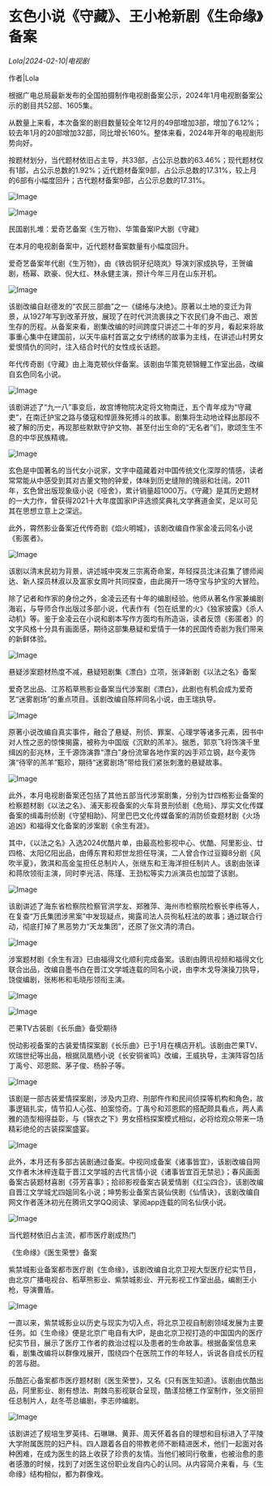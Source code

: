 # 玄色小说《守藏》、王小枪新剧《生命缘》备案

*Lola|2024-02-10|电视剧*

作者|Lola

根据广电总局最新发布的全国拍摄制作电视剧备案公示，2024年1月电视剧备案公示的剧目共52部、1605集。

从数量上来看，本次备案的剧目数量较全年12月的49部增加3部，增加了6.12%；较去年1月的20部增加32部，同比增长160%。整体来看，2024年开年的电视剧形势向好。

按题材划分，当代题材依旧占主导，共33部，占公示总数的63.46%；现代题材仅有1部，占公示总数的1.92%；近代题材备案9部，占公示总数的17.31%，较上月的6部有小幅度回升；古代题材备案9部，占公示总数的17.31%。

![Image](https://p3-sign.toutiaoimg.com/tos-cn-i-axegupay5k/5731c0a28bef49359e09b23dbb914884~noop.image?_iz=58558&from=article.pc_detail&lk3s=953192f4&x-expires=1708183765&x-signature=Xpo0a%2FGRl1BAX32zMIznYwfEHHw%3D)

![Image](https://p26-sign.toutiaoimg.com/tos-cn-i-6w9my0ksvp/0e58e08f7f784667bca3b9c1937f758c~noop.image?_iz=58558&from=article.pc_detail&lk3s=953192f4&x-expires=1708183765&x-signature=HJoHINbxLHU60h84R9y2JME21Js%3D)

民国剧扎堆：爱奇艺备案《生万物》、华策备案IP大剧《守藏》

在本月的电视剧备案中，近代题材备案数量有小幅度回升。

爱奇艺备案年代剧《生万物》，由《铁齿铜牙纪晓岚》导演刘家成执导，王贺编剧，杨幂、欧豪、倪大红、林永健主演，预计今年三月在山东开机。

![Image](https://p3-sign.toutiaoimg.com/tos-cn-i-6w9my0ksvp/79d068dfa5a8422ca5065f77446e5f19~noop.image?_iz=58558&from=article.pc_detail&lk3s=953192f4&x-expires=1708183765&x-signature=Wn5FB8E57wZeJO1BPKM7hiPcq8U%3D)

该剧改编自赵德发的“农民三部曲”之一《缱绻与决绝》。原著以土地的变迁为背景，从1927年写到改革开放，展现了在时代洪流裹挟之下农民们身不由己、艰苦生存的历程。从备案来看，剧集改编的时间跨度只讲述二十年的岁月，看起来将故事重心集中在建国前，以天牛庙村首富之女宁绣绣的故事为主线，在讲述山村男女爱恨情仇的同时，注入结合时代的女性成长话题。

年代传奇剧《守藏》由上海克顿伙伴备案。该剧由华策克顿锦鲤工作室出品，改编自玄色同名小说。

![Image](https://p3-sign.toutiaoimg.com/tos-cn-i-6w9my0ksvp/00d0d69431ed48b8be47feab0d152b2d~noop.image?_iz=58558&from=article.pc_detail&lk3s=953192f4&x-expires=1708183765&x-signature=axojpsU27MQ2%2BBH%2FyTEHmkFtTKw%3D)

该剧讲述了“九一八”事变后，故宫博物院决定将文物南迁，五个青年成为“守藏吏”，在南迁护宝之路与倭寇和悍匪殊死搏斗的故事。剧集将生动地诠释出那段不被了解的历史，再现那些默默守护文物、甚至付出生命的“无名者”们，歌颂生生不息的中华民族精魂。

![Image](https://p3-sign.toutiaoimg.com/tos-cn-i-6w9my0ksvp/61b595c2c4254d72a591b3841ed137e7~noop.image?_iz=58558&from=article.pc_detail&lk3s=953192f4&x-expires=1708183765&x-signature=5KhCcVXZsfFxWS8ljz%2FUTqbbRLY%3D)

玄色是中国著名的当代女小说家，文字中蕴藏着对中国传统文化深厚的情感，读者常常能从中感受到其对古董文物的钟爱，体味到历史缝隙的瑰丽和壮阔。2011年，玄色曾出版现象级小说《哑舍》，累计销量超1000万。《守藏》是其历史题材的一大力作，曾获得2021十大年度国家IP评选颁奖典礼文学赛道金奖，足以可见其在思想立意上之深远。

此外，霄然影业备案近代传奇剧《焰火明城》，该剧改编自作家金凌云同名小说《影匿者》。

![Image](https://p3-sign.toutiaoimg.com/tos-cn-i-6w9my0ksvp/d961499387eb4dd9b11d841e3c7d4ee2~noop.image?_iz=58558&from=article.pc_detail&lk3s=953192f4&x-expires=1708183765&x-signature=2vYkbsLGCFYAqVUJkMQHT%2BL9g9k%3D)

该剧以清末民初为背景，讲述城中突发三宗离奇命案，年轻探员沈沫召集了镖师闻达、新人探员林淑以及富家女周叶共同探查，由此揭开一场夺宝与护宝的大冒险。

除了记者和作家的身份之外，金凌云还有十年的编剧经验。他师从著名作家兼编剧海岩，与导师合作出版过多部小说，代表作有《包在纸里的火》《独家披露》《杀人动机》等。鉴于金凌云在小说和剧本写作方面均有所造诣，读者反馈《影匿者》的文字风格十分具有画面感，期待这部集悬疑和爱情于一体的民国传奇剧为我们带来的新鲜体验。

![Image](https://p3-sign.toutiaoimg.com/tos-cn-i-6w9my0ksvp/047996600d484869b81da0b446a5e1d7~noop.image?_iz=58558&from=article.pc_detail&lk3s=953192f4&x-expires=1708183765&x-signature=23lXDEA%2BmlrVcrxMjG4sBo%2BrXM0%3D)

悬疑涉案题材热度不减，悬疑短剧集《漂白》立项，张译新剧《以法之名》备案

爱奇艺出品、江苏稻草熊影业备案当代涉案剧《漂白》，此剧也有机会成为爱奇艺“迷雾剧场”的重点项目。该剧改编自陈枰同名小说，由王瑞执导。

![Image](https://p3-sign.toutiaoimg.com/tos-cn-i-6w9my0ksvp/63fc061fa6a748eb8eb7132295f6c744~noop.image?_iz=58558&from=article.pc_detail&lk3s=953192f4&x-expires=1708183765&x-signature=qseXtN0nKPFFJONygWbN2fk7%2B%2FU%3D)

原著小说改编自真实事件，融合了悬疑、刑侦、罪案、心理学等诸多元素，因书中对人性之恶的惊悚揭露，被称为中国版《沉默的羔羊》。据悉，郭京飞将饰演千里缉凶的彭兆林，王千源饰演靠“漂白”身份流窜各地作案的凶手邓立钢，赵今麦饰演“待宰的羔羊”甄珍，期待“迷雾剧场”带给我们紧张刺激的悬疑故事。

![Image](https://p3-sign.toutiaoimg.com/tos-cn-i-6w9my0ksvp/3335cec4883f418a9dfe85d1bf7ba9e5~noop.image?_iz=58558&from=article.pc_detail&lk3s=953192f4&x-expires=1708183765&x-signature=XiDnGtrea6RiWIKWI%2Fu%2B1U6HdoY%3D)

此外，本月电视剧备案还包括了其他五部当代涉案剧集，分别为廿四格影业备案的检察题材剧《以法之名》、浦天影视备案的火车背景刑侦剧《危局》、厚实文化传媒备案的缉毒刑侦剧《守望相助》、阿里巴巴文化传媒备案的消防侦查题材剧《火场追凶》和福得文化备案的涉案剧《余生有涯》。

其中，《以法之名》入选2024优酷片单，由最高检影视中心、优酷、阿里影业、廿四格、太阳亿阳出品，由傅东育和郑世龙担任导演，二人曾合作过豆瓣8分剧《风吹半夏》，敦淇和高金玺担任总制片人，张继东和王海洋担任制片人。该剧由张译和蒋欣领衔主演，同时李光洁、陈瑾、王劲松等实力派演员也加盟了该剧。

![Image](https://p3-sign.toutiaoimg.com/tos-cn-i-6w9my0ksvp/72305a8ccd464f8693b7e9ea676f4104~noop.image?_iz=58558&from=article.pc_detail&lk3s=953192f4&x-expires=1708183765&x-signature=z6OqvOToTa0JD2ZPRwPa6sqzzOk%3D)

该剧讲述了海东省检察院检察官洪学友、郑雅萍、海州市检察院检察长李栋等人，在复查“万氏集团涉黑案”中发现疑点，揭露司法人员徇私枉法的故事；通过联合行动，彻底打掉了黑恶势力“天龙集团”，还原了张文清的清白。

![Image](https://p3-sign.toutiaoimg.com/tos-cn-i-6w9my0ksvp/eb21010d80db43c8a42a94e512854715~noop.image?_iz=58558&from=article.pc_detail&lk3s=953192f4&x-expires=1708183765&x-signature=DiYfCffOdLI5rmsmbo7ouc7hRI0%3D)

涉案题材剧《余生有涯》已由福得文化顺利完成备案。该剧由腾讯视频和福得文化联合出品，改编自墨书白在晋江文学城连载的同名小说，由李木戈导演操刀执导，饶俊编剧，张彬彬和毛晓彤领衔主演。

![Image](https://p3-sign.toutiaoimg.com/tos-cn-i-6w9my0ksvp/b464ca4193774a85873665ef72acbe2d~noop.image?_iz=58558&from=article.pc_detail&lk3s=953192f4&x-expires=1708183765&x-signature=TXCEq9e%2F4tNs7I6SroQIChmhUE0%3D)

![Image](https://p3-sign.toutiaoimg.com/tos-cn-i-6w9my0ksvp/f10e96cf6fb846b9a21cccd6e04b858f~noop.image?_iz=58558&from=article.pc_detail&lk3s=953192f4&x-expires=1708183765&x-signature=J7G0HyM%2BIQKPUv6fwWkUZwwoTAQ%3D)

芒果TV古装剧《长乐曲》备受期待

悦动影视备案的古装爱情探案剧《长乐曲》已于1月在横店开机。该剧由芒果TV、欢瑞世纪等出品，根据凤凰栖小说《长安铜雀鸣》改编，王威执导，主演阵容包括丁禹兮、邓恩熙、茅子俊、杨肸子等。

![Image](https://p3-sign.toutiaoimg.com/tos-cn-i-6w9my0ksvp/5fcb49a014204c09af25830d3bbc36d3~noop.image?_iz=58558&from=article.pc_detail&lk3s=953192f4&x-expires=1708183765&x-signature=aRWxcGioN1IalD%2BGnbpHLuEKyJw%3D)

该剧是一部古装爱情探案剧，涉及内卫府、刑部仵作和民间侦探等机构和角色，故事逻辑扎实，情节扣人心弦、拍案惊奇。丁禹兮和邓恩熙的搭配颇具看点，两人素雅的造型相得益彰，与《锦衣之下》男女搭档探案模式相似，必将给观众带来一场精彩绝伦的古装探案盛宴。

![Image](https://p3-sign.toutiaoimg.com/tos-cn-i-6w9my0ksvp/9ff0f1166e8846759e3e6afa1c40b002~noop.image?_iz=58558&from=article.pc_detail&lk3s=953192f4&x-expires=1708183765&x-signature=t%2BknpZGIOabv1zL2PcHfHTuOC4w%3D)

此外，本月还有多部古装剧通过备案。中视同成备案《诸事皆宜》，该剧改编自网文作者木沐梓连载于晋江文学城的古代言情小说《诸事皆宜百无禁忌》；春风画面备案古装题材喜剧《芬芳喜事》；拾祁影视备案古装爱情剧《红尘四合》，该剧改编自晋江文学城尤四姐同名小说；坤势影业备案古装仙侠剧《仙情诀》，该剧改编自网文作者莲沐初光在腾讯文学QQ阅读、掌阅app连载的同名仙侠小说。

![Image](https://p3-sign.toutiaoimg.com/tos-cn-i-6w9my0ksvp/68305433e3c04063960aabaee9673c59~noop.image?_iz=58558&from=article.pc_detail&lk3s=953192f4&x-expires=1708183765&x-signature=l6L850EqTrk1PeRjxbttPpKyLBc%3D)

当代题材依旧占主流，都市医疗剧成热门

《生命缘》《医生荣誉》备案

紫禁城影业备案都市医疗剧《生命缘》，该剧改编自北京卫视大型医疗纪实节目，由北京广播电视台、稻草熊影业、紫禁城影业、开元影视工作室出品，编剧王小枪，导演曹盾。

![Image](https://p3-sign.toutiaoimg.com/tos-cn-i-6w9my0ksvp/96b8a2cea1084aef8d88fa5078040cec~noop.image?_iz=58558&from=article.pc_detail&lk3s=953192f4&x-expires=1708183765&x-signature=SK2%2FYOfkz4TX8d4AzkF9WJJwVhE%3D)

一直以来，紫禁城影业以历史与现实为切入点，将北京卫视自制剧领域发展为主要任务。如《生命缘》便是北京广电自有大IP，是由北京卫视打造的中国国内的医疗纪实节目，展示了医疗工作者的救治过程以及患者的生命故事。根据备案信息来看，剧集改编将以群像戏展开，围绕四个在医院工作的年轻人，诉说各自成长历程的苦与甜。

乐酷匠心备案都市医疗题材剧《医生荣誉》，又名《只有医生知道》。该剧由优酷出品，阿里影业、剧有想法、荆棘鸟影视联合呈现，酷漾拾穗工作室制作，张文丽担任总制片人，赵冬苓总编剧，李志帅编剧。

![Image](https://p3-sign.toutiaoimg.com/tos-cn-i-6w9my0ksvp/fbffb202a61f4ae5b2f2ca4eb77f20fd~noop.image?_iz=58558&from=article.pc_detail&lk3s=953192f4&x-expires=1708183765&x-signature=xEwvhJuvHvJCObJErMEI3z0flq0%3D)

该剧讲述了规培生罗英纬、石琳琳、黄菲、周天怀着各自的理想和目标进入了平陵大学附属医院的妇产科。四人跟着各自的带教老师不断精进医术，他们一起面对各种困难，在成为医生的路上收获了珍贵的友情。当他们被同行敬重，也被治愈的患者感激的时候，找到了对医生这份职业发自内心的认同。从内容简介来看，与《生命缘》结构相似，都为群像戏。

